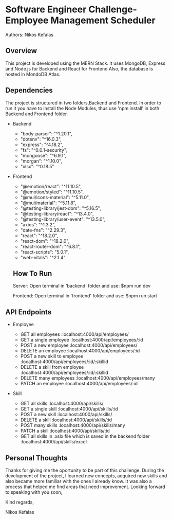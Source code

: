 # Software Engineer Challenge-Employee Management Scheduler

Authors: Nikos Kefalas

## Overview

This project is developed using the MERN Stack. It uses MongoDB, Express and Node.js for Backend
and React for Frontend.Also, the database is hosted in MondoDB Atlas.

## Dependencies

The project is structured in two folders,Backend and Frontend.
In order to run it you have to install the Node Modules, thus use 'npm install' in both Backend
and Frontend folder.


- Backend
    - "body-parser": "^1.20.1",
    - "dotenv": "^16.0.3",
    - "express": "^4.18.2",
    - "fs": "^0.0.1-security",
    - "mongoose": "^6.9.1",
    - "morgan": "^1.10.0",
    - "xlsx": "^0.18.5"
    
- Frontend
    - "@emotion/react": "^11.10.5",
    - "@emotion/styled": "^11.10.5",
    - "@mui/icons-material": "^5.11.0",
    - "@mui/material": "^5.11.8",
    - "@testing-library/jest-dom": "^5.16.5",
    - "@testing-library/react": "^13.4.0",
    - "@testing-library/user-event": "^13.5.0",
    - "axios": "^1.3.2",
    - "date-fns": "^2.29.3",
    - "react": "^18.2.0",
    - "react-dom": "^18.2.0",
    - "react-router-dom": "^6.8.1",
    - "react-scripts": "5.0.1",
    - "web-vitals": "^2.1.4"
    
   ## How To Run
   
   Server: Open terminal in 'backend' folder and use: $npm run dev
   
   Frontend: Open terminal in 'frontend' folder and use: $npm run start
   

 
## API Endpoints
  
- Employee
    - GET all employees :localhost:4000/api/employees/
    - GET a single employee :localhost:4000/api/employees/:id
    - POST a new employee :localhost:4000/api/employees/
    - DELETE an employee :localhost:4000/api/employees/:id
    - POST a new skill to employee :localhost:4000/api/employees/:id/:skillid
    - DELETE a skill from employee :localhost:4000/api/employees/:id/:skillid
    - DELETE many employees :localhost:4000/api/employees/many
    - PATCH an employee :localhost:4000/api/employees/:id
    
 - Skill
    - GET all skills :localhost:4000/api/skills/
    - GET a single skill :localhost:4000/api/skills/:id
    - POST a new skill :localhost:4000/api/skills/
    - DELETE a skill :localhost:4000/api/skills/:id
    - POST many skills :localhost:4000/api/skills/many
    - PATCH a skill :localhost:4000/api/skills/:id
    - GET all skills in .xslx file which is saved in the backend folder :localhost:4000/api/skills/excel


## Personal Thoughts


Thanks for giving me the oportunity to be part of this challenge. During the development of the project, I learned  new concepts,
acquired new skills and also became more familiar with the ones I already know. It was also a process that  helped me find areas that need improvement.
Looking forward to speaking with you soon,

Kind regards,

Nikos Kefalas






